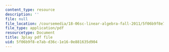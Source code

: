 ```yaml
---
content_type: resource
description: ''
file: null
file_location: /coursemedia/18-06sc-linear-algebra-fall-2011/5f06b9f8e7abd36c1e160e881635d904_pz3zyUO2gpM.pdf
file_type: application/pdf
resourcetype: Document
title: 3play pdf file
uid: 5f06b9f8-e7ab-d36c-1e16-0e881635d904
---
```

